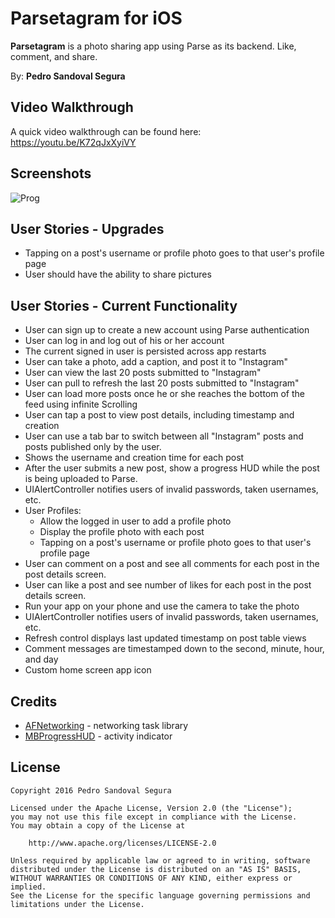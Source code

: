 # Parsetagram for iOS

**Parsetagram** is a photo sharing app using Parse as its backend. Like, comment, and share.

By: **Pedro Sandoval Segura**


## Video Walkthrough

A quick video walkthrough can be found here: https://youtu.be/K72qJxXyiVY

## Screenshots

![Prog](http://i.imgur.com/HapLbhJ.png)

## User Stories - Upgrades
- Tapping on a post's username or profile photo goes to that user's profile page
- User should have the ability to share pictures

## User Stories - Current Functionality
- User can sign up to create a new account using Parse authentication
- User can log in and log out of his or her account
- The current signed in user is persisted across app restarts
- User can take a photo, add a caption, and post it to "Instagram"
- User can view the last 20 posts submitted to "Instagram"
- User can pull to refresh the last 20 posts submitted to "Instagram"
- User can load more posts once he or she reaches the bottom of the feed using infinite Scrolling
- User can tap a post to view post details, including timestamp and creation
- User can use a tab bar to switch between all "Instagram" posts and posts published only by the user.
- Shows the username and creation time for each post
- After the user submits a new post, show a progress HUD while the post is being uploaded to Parse.
- UIAlertController notifies users of invalid passwords, taken usernames, etc.
- User Profiles:
   - Allow the logged in user to add a profile photo
   - Display the profile photo with each post
   - Tapping on a post's username or profile photo goes to that user's profile page
- User can comment on a post and see all comments for each post in the post details screen.
- User can like a post and see number of likes for each post in the post details screen.
- Run your app on your phone and use the camera to take the photo
- UIAlertController notifies users of invalid passwords, taken usernames, etc.
- Refresh control displays last updated timestamp on post table views
- Comment messages are timestamped down to the second, minute, hour, and day
- Custom home screen app icon

## Credits

- [AFNetworking](https://github.com/AFNetworking/AFNetworking) - networking task library
- [MBProgressHUD](https://github.com/jdg/MBProgressHUD) - activity indicator

## License

    Copyright 2016 Pedro Sandoval Segura

    Licensed under the Apache License, Version 2.0 (the "License");
    you may not use this file except in compliance with the License.
    You may obtain a copy of the License at

        http://www.apache.org/licenses/LICENSE-2.0

    Unless required by applicable law or agreed to in writing, software
    distributed under the License is distributed on an "AS IS" BASIS,
    WITHOUT WARRANTIES OR CONDITIONS OF ANY KIND, either express or implied.
    See the License for the specific language governing permissions and
    limitations under the License.
